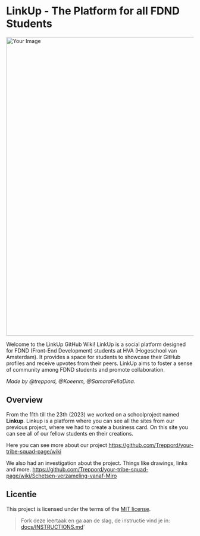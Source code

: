 # LinkUp - The Platform for all FDND Students

<img src="https://i.imgur.com/YTxk0jQ.jpg" alt="Your Image" width="800">


Welcome to the LinkUp GitHub Wiki! LinkUp is a social platform designed for FDND (Front-End Development) students at HVA (Hogeschool van Amsterdam). It provides a space for students to showcase their GitHub profiles and receive upvotes from their peers. LinkUp aims to foster a sense of community among FDND students and promote collaboration.

_Made by @treppord, @Koeenm, @SamaraFellaDina._


## Overview

From the 11th till the 23th (2023) we worked on a schoolproject named **Linkup**. Linkup is a platform where you can see all the sites from our previous project, where we had to create a business card. On this site you can see all of our fellow students en their creations. 

Here you can see more about our project https://github.com/Treppord/your-tribe-squad-page/wiki

We also had an investigation about the project. Things like drawings, links and more. https://github.com/Treppord/your-tribe-squad-page/wiki/Schetsen-verzameling-vanaf-Miro

## Licentie

This project is licensed under the terms of the [MIT license](./LICENSE).

> Fork deze leertaak en ga aan de slag, de instructie vind je in: [docs/INSTRUCTIONS.md](docs/INSTRUCTIONS.md)'

